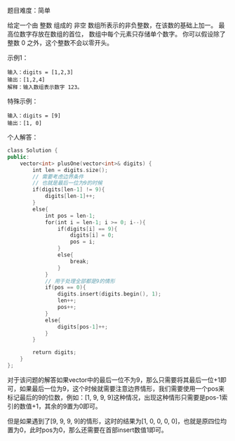 
题目难度：简单

给定一个由 整数 组成的 非空 数组所表示的非负整数，在该数的基础上加一。
最高位数字存放在数组的首位， 数组中每个元素只存储单个数字。
你可以假设除了整数 0 之外，这个整数不会以零开头。

示例1：
```
输入：digits = [1,2,3]
输出：[1,2,4]
解释：输入数组表示数字 123。
```
特殊示例：
```
输入：digits = [9]
输出：[1, 0]
```

个人解答：
```C++
class Solution {
public:
    vector<int> plusOne(vector<int>& digits) {
        int len = digits.size();
        // 需要考虑边界条件
        // 也就是最后一位为9的时候
        if(digits[len-1] != 9){
            digits[len-1]++;
        }
        else{
            int pos = len-1;
            for(int i = len-1; i >= 0; i--){
                if(digits[i] == 9){
                    digits[i] = 0;
                    pos = i;
                }
                else{
                    break;
                }
            }
            // 用于处理全部都是9的情形
            if(pos == 0){
                digits.insert(digits.begin(), 1);
                len++;
                pos++;
            }
            else{
                digits[pos-1]++;
            }
        }

        return digits;
    }
};
```
对于该问题的解答如果vector中的最后一位不为9，那么只需要将其最后一位+1即可，如果最后一位为9，这个时候就需要注意边界情形，我们需要使用一个pos来标记最后的9的位数，例如：[1, 9, 9, 9]这种情况，出现这种情形只需要是pos-1索引的数值+1，其余的9置为0即可。

但是如果遇到了[9, 9, 9, 9]的情形，这时的结果为[1, 0, 0, 0, 0]，也就是原四位均置为0，此时pos为0，那么还需要在首部insert数值1即可。